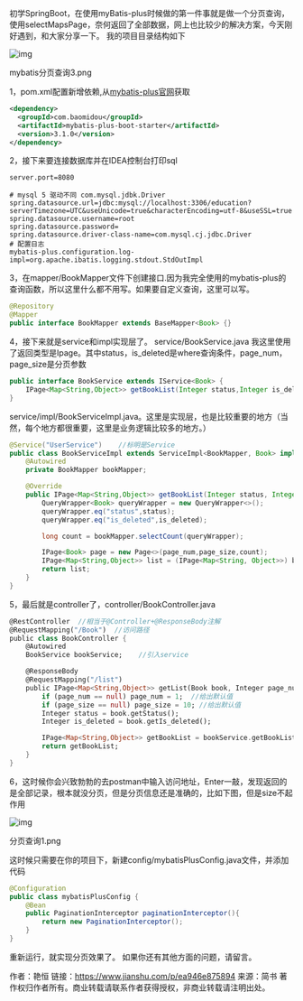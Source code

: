 初学SpringBoot，在使用myBatis-plus时候做的第一件事就是做一个分页查询，使用selectMapsPage，奈何返回了全部数据，网上也比较少的解决方案，今天刚好遇到，和大家分享一下。
 我的项目目录结构如下



![img](https:////upload-images.jianshu.io/upload_images/15400690-fd2beb5b3d197e4f.png?imageMogr2/auto-orient/strip|imageView2/2/w/373/format/webp)

mybatis分页查询3.png

1，pom.xml配置新增依赖,从[mybatis-plus官网](https://links.jianshu.com/go?to=%5Bhttps%3A%2F%2Fmp.baomidou.com%2Fguide%2Fquick-start.html%23%E6%B7%BB%E5%8A%A0%E4%BE%9D%E8%B5%96%5D(https%3A%2F%2Fmp.baomidou.com%2Fguide%2Fquick-start.html%23%E6%B7%BB%E5%8A%A0%E4%BE%9D%E8%B5%96))获取



```xml
<dependency>
  <groupId>com.baomidou</groupId>
  <artifactId>mybatis-plus-boot-starter</artifactId>
  <version>3.1.0</version>
</dependency>
```

2，接下来要连接数据库并在IDEA控制台打印sql



```properties
server.port=8080

# mysql 5 驱动不同 com.mysql.jdbk.Driver
spring.datasource.url=jdbc:mysql://localhost:3306/education?serverTimezone=UTC&useUnicode=true&characterEncoding=utf-8&useSSL=true
spring.datasource.username=root
spring.datasource.password=
spring.datasource.driver-class-name=com.mysql.cj.jdbc.Driver
# 配置日志
mybatis-plus.configuration.log-impl=org.apache.ibatis.logging.stdout.StdOutImpl

```

3，在mapper/BookMapper文件下创建接口.因为我完全使用的mybatis-plus的查询函数，所以这里什么都不用写。如果要自定义查询，这里可以写。



```java
@Repository
@Mapper
public interface BookMapper extends BaseMapper<Book> {}
```

4，接下来就是service和impl实现层了。
 service/BookService.java
 我这里使用了返回类型是Ipage。其中status，is_deleted是where查询条件，page_num，page_size是分页参数



```java
public interface BookService extends IService<Book> {
    IPage<Map<String,Object>> getBookList(Integer status,Integer is_deleted,Integer page_num, Integer page_size);
}
```

service/impl/BookServiceImpl.java。这里是实现层，也是比较重要的地方（当然，每个地方都很重要，这里是业务逻辑比较多的地方。）



```java
@Service("UserService")    //标明是Service
public class BookServiceImpl extends ServiceImpl<BookMapper, Book> implements BookService {
    @Autowired
    private BookMapper bookMapper;

    @Override
    public IPage<Map<String,Object>> getBookList(Integer status, Integer is_deleted, Integer page_num, Integer page_size) {
        QueryWrapper<Book> queryWrapper = new QueryWrapper<>();
        queryWrapper.eq("status",status);
        queryWrapper.eq("is_deleted",is_deleted);

        long count = bookMapper.selectCount(queryWrapper);

        IPage<Book> page = new Page<>(page_num,page_size,count);
        IPage<Map<String,Object>> list = (IPage<Map<String, Object>>) bookMapper.selectMapsPage(page,queryWrapper);
        return list;
    }
}
```

5，最后就是controller了，controller/BookController.java



```dart
@RestController  //相当于@Controller+@ResponseBody注解
@RequestMapping("/Book")  //访问路径
public class BookController {
    @Autowired
    BookService bookService;    //引入service

    @ResponseBody
    @RequestMapping("/list")
    public IPage<Map<String,Object>> getList(Book book, Integer page_num, Integer page_size){
        if (page_num == null) page_num = 1;  //给出默认值
        if (page_size == null) page_size = 10; //给出默认值
        Integer status = book.getStatus();
        Integer is_deleted = book.getIs_deleted();

        IPage<Map<String,Object>> getBookList = bookService.getBookList(status,is_deleted,page_num,page_size);
        return getBookList;
    }
}
```

6，这时候你会兴致勃勃的去postman中输入访问地址，Enter一敲，发现返回的是全部记录，根本就没分页，但是分页信息还是准确的，比如下图，但是size不起作用



![img](https:////upload-images.jianshu.io/upload_images/15400690-0fc046137a0387c0.png?imageMogr2/auto-orient/strip|imageView2/2/w/242/format/webp)

分页查询1.png

这时候只需要在你的项目下，新建config/mybatisPlusConfig.java文件，并添加代码



```java
@Configuration
public class mybatisPlusConfig {
    @Bean
    public PaginationInterceptor paginationInterceptor(){
        return new PaginationInterceptor();
    }
}
```

重新运行，就实现分页效果了。
 如果你还有其他方面的问题，请留言。

作者：艳恒
链接：https://www.jianshu.com/p/ea946e875894
来源：简书
著作权归作者所有。商业转载请联系作者获得授权，非商业转载请注明出处。
